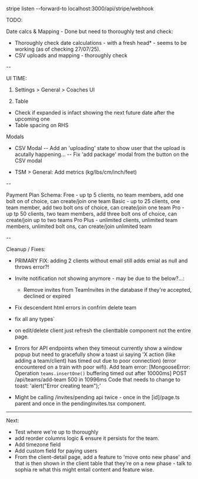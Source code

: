 stripe listen --forward-to localhost:3000/api/stripe/webhook

TODO:

Date calcs & Mapping - Done but need to thoroughly test and check:
- Thoroughly check date calculations - with a fresh head* - seems to be working (as of checking 27/07/25).
- CSV uploads and mapping - thoroughly check


--

UI TIME:
1. Settings > General > Coaches UI

2. Table
- Check if expanded is infact showing the next future date after the upcoming one
- Table spacing on RHS

Modals
- CSV Modal
-- Add an 'uploading' state to show user that the upload is acutally happening...
-- Fix 'add package' modal from the button on the CSV modal

- TSM > General: Add metrics (kg/lbs/cm/inch/feet)

--

Payment Plan Schema:
Free - up tp 5 clients, no team members, add one bolt on of choice, can create/join one team
Basic - up to 25 clients, one team member, add two bolt ons of choice, can create/join one team
Pro - up tp 50 clients, two team members, add three bolt ons of choice, can create/join up to two teams
Pro Plus - unlimited clients, unlimited team members, unlimited bolt ons, can create/join unlimited team

--


Cleanup / Fixes:
- PRIMARY FIX: adding 2 clients without email still adds emial as null and throws error?!
- Invite notification not showing anymore - may be due to the below?...:
  - Remove invites from TeamInvites in the database if they're accepted, declined or expired

- Fix descendent html errors in confrim delete team 
- fix all any types`
- on edit/delete client just refresh the clienttable component not the entire page.
- Errors for API endpoints when they timeout currently show a window popup but need to gracefully show a toast ui saying 'X action (like adding a team/client) has timed out due to poor connection) (error encountered on a train with poor wifi).
Add team error: [MongooseError: Operation `teams.insertOne()` buffering timed out after 10000ms]
 POST /api/teams/add-team 500 in 10996ms
Code that needs to change to toast: 'alert("Error creating team");'
- Might be calling /invites/pending api twice - once in the [id]/page.ts parent and once in the pendingInvites.tsx component.

---

Next:
- Test where we're up to thoroughly
- add reorder columns logic & ensure it persists for the team.
- Add timezone field
- Add custom field for paying users
- From the client-detail page, add a feature to 'move onto new phase' and that is then shown in the client table that they're on a new phase - talk to sophia re what this might entail content and feature wise.
